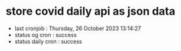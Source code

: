 # store covid daily api as json data

- last cronjob : Thursday, 26 October 2023 13:14:27
- status og cron : success
- status daily cron : success
      
      